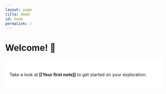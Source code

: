 ```yaml
---
layout: page
title: Home
id: home
permalink: /
---
```


# Welcome! 🌱

<p style="padding: 3em 1em; background: #fff; border-radius: 4px;">
  Take a look at <span style="font-weight: bold">[[Your first note]]</span> to get started on your exploration.
</p>


<style>
  .wrapper {
    max-width: 46em;
  }
</style>
